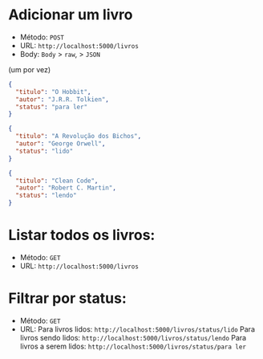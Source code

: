 # Adicionar um livro

- Método: `POST`  
- URL: `http://localhost:5000/livros`  
- Body: 
`Body` > `raw`, > `JSON`

(um por vez)

```json
{
  "titulo": "O Hobbit",
  "autor": "J.R.R. Tolkien",
  "status": "para ler"
}

{
  "titulo": "A Revolução dos Bichos",
  "autor": "George Orwell",
  "status": "lido"
}

{
  "titulo": "Clean Code",
  "autor": "Robert C. Martin",
  "status": "lendo"
}
```

# Listar todos os livros:

- Método: `GET`
- URL: `http://localhost:5000/livros`

# Filtrar por status:

- Método: `GET`
- URL:
    Para livros lidos: `http://localhost:5000/livros/status/lido`
    Para livros sendo lidos: `http://localhost:5000/livros/status/lendo`
    Para livros a serem lidos: `http://localhost:5000/livros/status/para ler`
